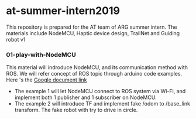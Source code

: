 # at-summer-intern2019
This repository is prepared for the AT team of ARG summer intern. The materials include NodeMCU, Haptic device design, TrailNet and Guiding robot v1

### 01-play-with-NodeMCU
This material will indroduce NodeMCU, and its communication method with ROS. We will refer concept of ROS topic through arduino code examples. Here 's the [Google document link](https://docs.google.com/document/d/1wuj0i9Z-HVB7Gg2elkC2kIU19ypu7MpqO-8UQTSBxZQ/edit?usp=sharing)
- The example 1 will let NodeMCU connect to ROS system via Wi-Fi, and implement both 1 publisher and 1 subscriber on NodeMCU.
- The example 2 will introduce TF and implement fake /odom to /base_link transform. The fake robot with try to drive in circle.

